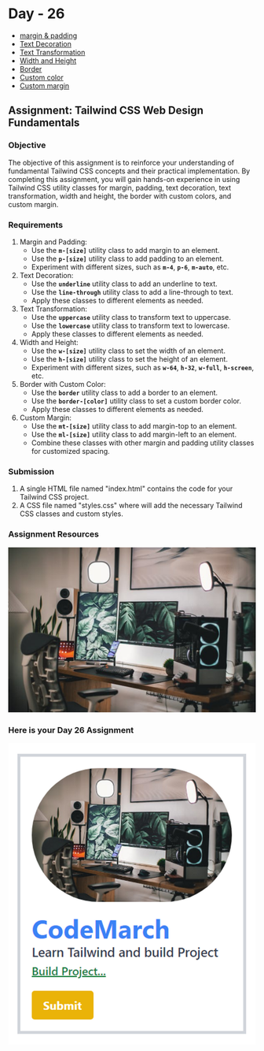 # Day - 26

- [margin & padding](https://www.notion.so/margin-padding-e9125ccd1db243079ba3a746257bf70d?pvs=21)
- [Text Decoration](https://www.notion.so/Text-Decoration-d98bd757385d4569a9104f1de3e5131d?pvs=21)
- [Text Transformation](https://www.notion.so/Text-Transformation-25a4cfd70ea8451a85faf1b04ada1218?pvs=21)
- [Width and Height](https://www.notion.so/Width-and-Height-3e7d0f750d234934a8d5e233483b39b3?pvs=21)
- [Border](https://www.notion.so/Border-98ffd0b6e0e84caca7d274a2b1a98c43?pvs=21)
- [Custom color](https://www.notion.so/Custom-color-ecc9106d4e014ccf900177372af55f21?pvs=21)
- [Custom margin](https://www.notion.so/Custom-margin-5d20946ad969457b9d1d59798ec60b90?pvs=21)

## Assignment: Tailwind CSS Web Design Fundamentals

### Objective

The objective of this assignment is to reinforce your understanding of fundamental Tailwind CSS concepts and their practical implementation. By completing this assignment, you will gain hands-on experience in using Tailwind CSS utility classes for margin, padding, text decoration, text transformation, width and height, the border with custom colors, and custom margin.

### Requirements

1. Margin and Padding:
    - Use the **`m-[size]`** utility class to add margin to an element.
    - Use the **`p-[size]`** utility class to add padding to an element.
    - Experiment with different sizes, such as **`m-4`**, **`p-6`**, **`m-auto`**, etc.
2. Text Decoration:
    - Use the **`underline`** utility class to add an underline to text.
    - Use the **`line-through`** utility class to add a line-through to text.
    - Apply these classes to different elements as needed.
3. Text Transformation:
    - Use the **`uppercase`** utility class to transform text to uppercase.
    - Use the **`lowercase`** utility class to transform text to lowercase.
    - Apply these classes to different elements as needed.
4. Width and Height:
    - Use the **`w-[size]`** utility class to set the width of an element.
    - Use the **`h-[size]`** utility class to set the height of an element.
    - Experiment with different sizes, such as **`w-64`**, **`h-32`**, **`w-full`**, **`h-screen`**, etc.
5. Border with Custom Color:
    - Use the **`border`** utility class to add a border to an element.
    - Use the **`border-[color]`** utility class to set a custom border color.
    - Apply these classes to different elements as needed.
6. Custom Margin:
    - Use the **`mt-[size]`** utility class to add margin-top to an element.
    - Use the **`ml-[size]`** utility class to add margin-left to an element.
    - Combine these classes with other margin and padding utility classes for customized spacing.

### Submission

1. A single HTML file named "index.html" contains the code for your Tailwind CSS project.
2. A CSS file named "styles.css" where will add the necessary Tailwind CSS classes and custom styles.

### Assignment Resources

![res1](./assets/image.png)

### Here is your Day 26 Assignment

![assignment26](./assets/a26.png)
